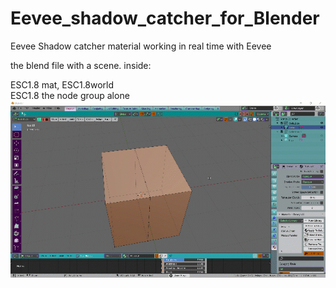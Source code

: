 # Eevee_shadow_catcher_for_Blender
Eevee Shadow catcher material working in real time with Eevee

the blend file with a scene. inside:      

ESC1.8 mat, ESC1.8world   
ESC1.8 the node group alone
![](gif.gif)

